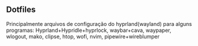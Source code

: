 ## Dotfiles
Principalmente arquivos de configuração do hyprland(wayland) para alguns programas:
Hyprland+Hypridle+hyprlock, waybar+cava, waypaper, wlogout, mako, clipse, htop, wofi, nvim, pipewire+wireblumper
